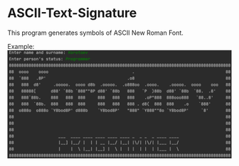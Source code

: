 # ASCII-Text-Signature
This program generates symbols of ASCII New Roman Font.

Example:
![alt text](screenshots/Example.png)
